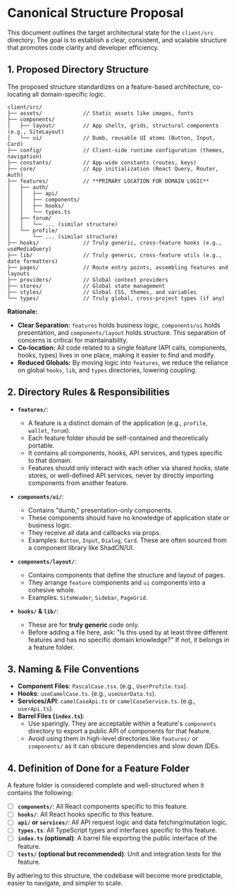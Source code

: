 # Canonical Structure Proposal

This document outlines the target architectural state for the `client/src` directory. The goal is to establish a clear, consistent, and scalable structure that promotes code clarity and developer efficiency.

## 1. Proposed Directory Structure

The proposed structure standardizes on a feature-based architecture, co-locating all domain-specific logic.

```
client/src/
├── assets/             // Static assets like images, fonts
├── components/
│   ├── layout/         // App shells, grids, structural components (e.g., SiteLayout)
│   └── ui/             // Dumb, reusable UI atoms (Button, Input, Card)
├── config/             // Client-side runtime configuration (themes, navigation)
├── constants/          // App-wide constants (routes, keys)
├── core/               // App initialization (React Query, Router, Auth)
├── features/           // **PRIMARY LOCATION FOR DOMAIN LOGIC**
│   ├── auth/
│   │   ├── api/
│   │   ├── components/
│   │   ├── hooks/
│   │   └── types.ts
│   ├── forum/
│   │   └── ... (similar structure)
│   └── profile/
│       └── ... (similar structure)
├── hooks/              // Truly generic, cross-feature hooks (e.g., useMediaQuery)
├── lib/                // Truly generic, cross-feature utils (e.g., date formatters)
├── pages/              // Route entry points, assembling features and layouts
├── providers/          // Global context providers
├── stores/             // Global state management
├── styles/             // Global CSS, themes, and variables
└── types/              // Truly global, cross-project types (if any)
```

**Rationale:**
-   **Clear Separation:** `features` holds business logic, `components/ui` holds presentation, and `components/layout` holds structure. This separation of concerns is critical for maintainability.
-   **Co-location:** All code related to a single feature (API calls, components, hooks, types) lives in one place, making it easier to find and modify.
-   **Reduced Globals:** By moving logic into `features`, we reduce the reliance on global `hooks`, `lib`, and `types` directories, lowering coupling.

## 2. Directory Rules & Responsibilities

-   **`features/`**:
    -   A feature is a distinct domain of the application (e.g., `profile`, `wallet`, `forum`).
    -   Each feature folder should be self-contained and theoretically portable.
    -   It contains all components, hooks, API services, and types specific to that domain.
    -   Features should only interact with each other via shared hooks, state stores, or well-defined API services, never by directly importing components from another feature.

-   **`components/ui/`**:
    -   Contains "dumb," presentation-only components.
    -   These components should have no knowledge of application state or business logic.
    -   They receive all data and callbacks via props.
    -   Examples: `Button`, `Input`, `Dialog`, `Card`. These are often sourced from a component library like ShadCN/UI.

-   **`components/layout/`**:
    -   Contains components that define the structure and layout of pages.
    -   They arrange `feature` components and `ui` components into a cohesive whole.
    -   Examples: `SiteHeader`, `Sidebar`, `PageGrid`.

-   **`hooks/` & `lib/`**:
    -   These are for **truly generic** code only.
    -   Before adding a file here, ask: "Is this used by at least three different features and has no specific domain knowledge?" If not, it belongs in a feature folder.

## 3. Naming & File Conventions

-   **Component Files**: `PascalCase.tsx`. (e.g., `UserProfile.tsx`).
-   **Hooks**: `useCamelCase.ts`. (e.g., `useUserData.ts`).
-   **Services/API**: `camelCaseApi.ts` or `camelCaseService.ts`. (e.g., `userApi.ts`).
-   **Barrel Files (`index.ts`)**:
    -   Use sparingly. They are acceptable within a feature's `components` directory to export a public API of components for that feature.
    -   Avoid using them in high-level directories like `features/` or `components/` as it can obscure dependencies and slow down IDEs.

## 4. Definition of Done for a Feature Folder

A feature folder is considered complete and well-structured when it contains the following:

-   [ ] **`components/`**: All React components specific to this feature.
-   [ ] **`hooks/`**: All React hooks specific to this feature.
-   [ ] **`api/` or `services/`**: All API request logic and data fetching/mutation logic.
-   [ ] **`types.ts`**: All TypeScript types and interfaces specific to this feature.
-   [ ] **`index.ts` (optional)**: A barrel file exporting the public interface of the feature.
-   [ ] **`tests/` (optional but recommended)**: Unit and integration tests for the feature.

By adhering to this structure, the codebase will become more predictable, easier to navigate, and simpler to scale.
